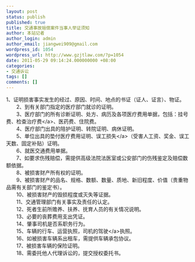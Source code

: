 ```yaml
---
layout: post
status: publish
published: true
title: 交通事故赔偿案件当事人举证须知
author: 本站记者
author_login: admin
author_email: jiangwei909@gmail.com
wordpress_id: 1054
wordpress_url: http://www.gzjtlaw.com/?p=1054
date: 2011-05-29 09:14:24.000000000 +08:00
categories:
- 交通诉讼
tags: []
comments: []
---
```

<p><p>1、证明损害事实发生的经过、原因、时间、地点的书证（证人、证言）、物证。<br>　　2、到有关部门指定的医疗部门就诊的证明。<br>　　3、医疗部门的所有诊断证明、处方、病历及各项医疗费用单据，包括：挂号费、检查<a>治疗费<&#47;a>、医药费、住院费。<br>　　4、医疗部门出具的陪护证明、转院证明、病休证明。 <br>　　5、单位出具的垫付医疗费用证明、误工<a>损失<&#47;a>（受害人工资、奖金、误工天数、固定补贴）证明。<br>　　6、就医交通费用单据。<br>　　7、如要求伤残赔偿，需提供高级法院法医室或公安部门的伤残鉴定及赔偿数额依据。<br>　　8、被损害财产所有权的证明。<br>　　9、被损害财产的品名、规格、数额、数量、质地、新旧程度、价值（贵重物品需有关部门的鉴定书）。<br>　　10、被损害财产的毁损程度或灭失等证据。<br>　　11、交通管理部门有关事实及责任的认定。<br>　　12、死者生前所赡养、扶养、抚育人员的有关情况说明。<br>　　13、必要的丧葬费用支出凭证。<br>　　14、肇事司机是否系职务行为。<br>　　15、车辆的行车、运营执照，司机的<a>驾驶<&#47;a>执照。<br>　　16、如被损害车辆系出租车，需提供车辆承包协议。<br>　　17、被损害车辆的保险证明。<br>　　18、需委托他人代理诉讼的，提交授权委托书。<script>声明：转载请注明出处！<BR><&#47;p><br&#47;><p>标签:广州交通事故索赔 广州交通事故赔偿 广州交通事故律师<&#47;p>
